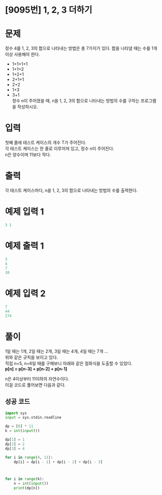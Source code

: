 # [9095번] 1, 2, 3 더하기

# 문제
정수 4를 1, 2, 3의 합으로 나타내는 방법은 총 7가지가 있다. 합을 나타낼 때는 수를 1개 이상 사용해야 한다.  
- 1+1+1+1
- 1+1+2
- 1+2+1
- 2+1+1
- 2+2
- 1+3
- 3+1  
정수 n이 주어졌을 때, n을 1, 2, 3의 합으로 나타내는 방법의 수를 구하는 프로그램을 작성하시오.  

# 입력
첫째 줄에 테스트 케이스의 개수 T가 주어진다.  
각 테스트 케이스는 한 줄로 이루어져 있고, 정수 n이 주어진다.  
n은 양수이며 11보다 작다.  
  


# 출력
각 테스트 케이스마다, n을 1, 2, 3의 합으로 나타내는 방법의 수를 출력한다.  

# 예제 입력 1
```python
3 1
```  

# 예제 출력 1
```python
3
4
7
10
```

# 예제 입력 2
```python
7
44
274
```  


# 풀이
1일 때는 1개, 2일 때는 2개, 3일 때는 4개, 4일 때는 7개 ...  
위와 같은 규칙을 보이고 있다.  
직접 n=5, n=6일 때를 구해보니 아래와 같은 점화식을 도출할 수 있었다.  
**p[n] = p[n-3] + p[n-2] + p[n-1]**  

n은 4이상부터 11이하의 자연수이다.  
이걸 코드로 풀어보면 다음과 같다.  

## 성공 코드
```python
import sys
input = sys.stdin.readline

dp = [0] * 11
k = int(input())

dp[1] = 1
dp[2] = 2
dp[3] = 4

for i in range(4, 11):
    dp[i] = dp[i - 1] + dp[i - 2] + dp[i - 3]



for i in range(k):
    n = int(input())
    print(dp[n])

```
